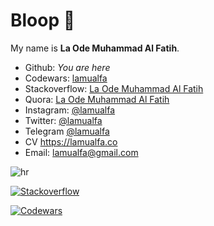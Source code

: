 # Bloop 🐳

My name is **La Ode Muhammad Al Fatih**.

- Github: _You are here_
- Codewars: [lamualfa](https://www.codewars.com/users/lamualfa)
- Stackoverflow: [La Ode Muhammad Al Fatih](https://stackoverflow.com/users/10861398/laode-muhammad-al-fatih)
- Quora: [La Ode Muhammad Al Fatih](https://id.quora.com/profile/La-Ode-Muhammad-Al-Fatih)
- Instagram: [@lamualfa](https://instagram.com/lamualfa)
- Twitter: [@lamualfa](https://twitter.com/lamualfa)
- Telegram [@lamualfa](https://t.me/lamualfa)
- CV https://lamualfa.co
- Email: lamualfa@gmail.com

![hr](https://user-images.githubusercontent.com/39755201/159233055-3bd55a37-7284-46ad-b759-5ab0c13b3828.png)

[![Stackoverflow](https://stackexchange.com/users/flair/15049272.png)](https://stackoverflow.com/users/10861398/laode-muhammad-al-fatih)

[![Codewars](https://www.codewars.com/users/lamualfa/badges/small)](https://www.codewars.com/users/lamualfa)

